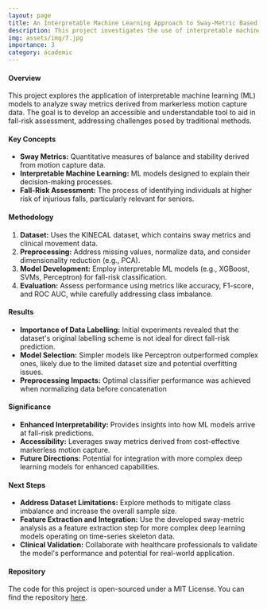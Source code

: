 ```yaml
---
layout: page
title: An Interpretable Machine Learning Approach to Sway-Metric Based Fall-Risk Assessment
description: This project investigates the use of interpretable machine learning models to improve fall-risk assessment for seniors using more accessible technologies.
img: assets/img/7.jpg
importance: 3
category: academic
---
```


#### Overview
This project explores the application of interpretable machine learning (ML) models to analyze sway metrics derived from markerless motion capture data. The goal is to develop an accessible and understandable tool to aid in fall-risk assessment, addressing challenges posed by traditional methods.

#### Key Concepts
- **Sway Metrics:** Quantitative measures of balance and stability derived from motion capture data.
- **Interpretable Machine Learning:** ML models designed to explain their decision-making processes.
- **Fall-Risk Assessment:** The process of identifying individuals at higher risk of injurious falls, particularly relevant for seniors.

#### Methodology
1. **Dataset:** Uses the KINECAL dataset, which contains sway metrics and clinical movement data.
2. **Preprocessing:** Address missing values, normalize data, and consider dimensionality reduction (e.g., PCA).
3. **Model Development:** Employ interpretable ML models (e.g., XGBoost, SVMs, Perceptron) for fall-risk classification.
4. **Evaluation:** Assess performance using metrics like accuracy, F1-score, and ROC AUC, while carefully addressing class imbalance.

#### Results
- **Importance of Data Labelling:** Initial experiments revealed that the dataset's original labelling scheme is not ideal for direct fall-risk prediction.
- **Model Selection:** Simpler models like Perceptron outperformed complex ones, likely due to the limited dataset size and potential overfitting issues.
- **Preprocessing Impacts:** Optimal classifier performance was achieved when normalizing data before concatenation

#### Significance
- **Enhanced Interpretability:** Provides insights into how ML models arrive at fall-risk predictions.
- **Accessibility:** Leverages sway metrics derived from cost-effective markerless motion capture.
- **Future Directions:** Potential for integration with more complex deep learning models for enhanced capabilities.

#### Next Steps
- **Address Dataset Limitations:** Explore methods to mitigate class imbalance and increase the overall sample size.
- **Feature Extraction and Integration:** Use the developed sway-metric analysis as a feature extraction step for more complex deep learning models operating on time-series skeleton data.
- **Clinical Validation:** Collaborate with healthcare professionals to validate the model's performance and potential for real-world application.

#### Repository
The code for this project is open-sourced under a MIT License. You can find the repository [here](https://github.com/CamBish/KINECAL-Fall-Risk-Assessment/tree/main).
<!-- Every project has a beautiful feature showcase page.
It's easy to include images in a flexible 3-column grid format.
Make your photos 1/3, 2/3, or full width.

To give your project a background in the portfolio page, just add the img tag to the front matter like so:

    ---
    layout: page
    title: project
    description: a project with a background image
    img: /assets/img/12.jpg
    ---

<div class="row">
    <div class="col-sm mt-3 mt-md-0">
        {% include figure.liquid loading="eager" path="assets/img/1.jpg" title="example image" class="img-fluid rounded z-depth-1" %}
    </div>
    <div class="col-sm mt-3 mt-md-0">
        {% include figure.liquid loading="eager" path="assets/img/3.jpg" title="example image" class="img-fluid rounded z-depth-1" %}
    </div>
    <div class="col-sm mt-3 mt-md-0">
        {% include figure.liquid loading="eager" path="assets/img/5.jpg" title="example image" class="img-fluid rounded z-depth-1" %}
    </div>
</div>
<div class="caption">
    Caption photos easily. On the left, a road goes through a tunnel. Middle, leaves artistically fall in a hipster photoshoot. Right, in another hipster photoshoot, a lumberjack grasps a handful of pine needles.
</div>
<div class="row">
    <div class="col-sm mt-3 mt-md-0">
        {% include figure.liquid loading="eager" path="assets/img/5.jpg" title="example image" class="img-fluid rounded z-depth-1" %}
    </div>
</div>
<div class="caption">
    This image can also have a caption. It's like magic.
</div>

You can also put regular text between your rows of images.
Say you wanted to write a little bit about your project before you posted the rest of the images.
You describe how you toiled, sweated, _bled_ for your project, and then... you reveal its glory in the next row of images.

<div class="row justify-content-sm-center">
    <div class="col-sm-8 mt-3 mt-md-0">
        {% include figure.liquid path="assets/img/6.jpg" title="example image" class="img-fluid rounded z-depth-1" %}
    </div>
    <div class="col-sm-4 mt-3 mt-md-0">
        {% include figure.liquid path="assets/img/11.jpg" title="example image" class="img-fluid rounded z-depth-1" %}
    </div>
</div>
<div class="caption">
    You can also have artistically styled 2/3 + 1/3 images, like these.
</div>

The code is simple.
Just wrap your images with `<div class="col-sm">` and place them inside `<div class="row">` (read more about the <a href="https://getbootstrap.com/docs/4.4/layout/grid/">Bootstrap Grid</a> system).
To make images responsive, add `img-fluid` class to each; for rounded corners and shadows use `rounded` and `z-depth-1` classes.
Here's the code for the last row of images above:

{% raw %}

```html
<div class="row justify-content-sm-center">
  <div class="col-sm-8 mt-3 mt-md-0">
    {% include figure.liquid path="assets/img/6.jpg" title="example image" class="img-fluid rounded z-depth-1" %}
  </div>
  <div class="col-sm-4 mt-3 mt-md-0">
    {% include figure.liquid path="assets/img/11.jpg" title="example image" class="img-fluid rounded z-depth-1" %}
  </div>
</div>
```

{% endraw %} -->